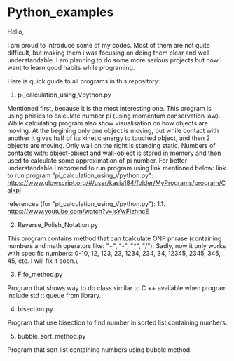 # Python_examples
Hello, 

I am proud to introduce some of my codes. Most of them are not quite difficult, but making them i was focusing on doing them clear and well understandable. I am planning to do some more serious projects but now i want to learn good habits while programing.

Here is quick guide to all programs in this repository:

1. pi_calculation_using_Vpython.py

Mentioned first, because it is the most interesting one. This program is using phisics to calculate number pi (using momentum conservation law). While calculating program also show visualisation on how objects are moving. At the begining only one object is moving, but while contact with another it gives half of its kinetic energy to touched object, and then 2 objects are moving. Only wall on the right is standing static. Numbers of contacts with: object-object and wall-object is stored in memory and then used to calculate some approximation of pi number. For better understandable I recomend to run program using link mentioned below: 
link to run program "pi_calculation_using_Vpython.py": https://www.glowscript.org/#/user/kasia184/folder/MyPrograms/program/Calkpi

references (for "pi_calculation_using_Vpython.py"):
1.1. https://www.youtube.com/watch?v=jsYwFizhncE

2. Reverse_Polish_Notation.py

This program contains method that can tcalculate ONP phrase (containing numbers and math operators like: "+", "-", "*", "/"). Sadly, now it only works with specific numbers: 0-10, 12, 123, 23, 1234, 234, 34, 12345, 2345, 345, 45, etc. I will fix it soon.\

3. Fifo_method.py

Program that shows way to do class similar to C ++ available when program include std :: queue from <queue> library.
  
4. bisection.py
  
Program that use bisection to find number in sorted list containing numbers.

5. bubble_sort_method.py
  
Program that sort list containing numbers using bubble method.
